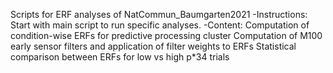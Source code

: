 Scripts for ERF analyses of NatCommun_Baumgarten2021
-Instructions: Start with main script to run specific analyses.
-Content:
Computation of condition-wise ERFs for predictive processing cluster Computation of M100 early sensor filters and application of filter weights to ERFs Statistical comparison between ERFs for low vs high p*34 trials

